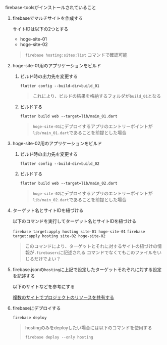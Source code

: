 firebase-toolsがインストールされていること

1. firebaseでマルチサイトを作成する

    サイトIDは以下の2つとする

    - hoge-site-01
    - hoge-site-02

    > `firebase hosting:sites:list`
    > コマンドで確認可能

2. hoge-site-01用のアプリケーションをビルド

    1. ビルド時の出力先を変更する

        `flutter config --build-dir=build_01`

        > これにより、ビルドの結果を格納するフォルダが`build_01`となる

    2. ビルドする

        `flutter build web --target=lib/main_01.dart`

        > `hoge-site-01`にデプロイするアプリのエントリーポイントが`lib/main_01.dart`であることを前提とした場合

3. hoge-site-02用のアプリケーションをビルド

    1. ビルド時の出力先を変更する

        `flutter config --build-dir=build_02`

    2. ビルドする

        `flutter build web --target=lib/main_02.dart`

        > `hoge-site-02`にデプロイするアプリのエントリーポイントが`lib/main_02.dart`であることを前提とした場合

4. ターゲット名とサイトIDを紐づける

    以下のコマンドを実行してターゲット名とサイトIDを紐づける

    `firebase target:apply hosting site-01 hoge-site-01`
    `firebase target:apply hosting site-02 hoge-site-02`

    > このコマンドにより、ターゲットとそれに対するサイトの紐づけの情報が`.firebaserc`に記述される
    > コマンドでなくてもこのファイルをいじるだけでよい？

5. firebase.jsonの`hosting`に上記で設定したターゲットそれぞれに対する設定を記述する

    以下のサイトなどを参考にする

    [複数のサイトでプロジェクトのリソースを共有する](https://firebase.google.com/docs/hosting/multisites?hl=ja)

6. firebaseにデプロイする

    `firebase deploy`

    > hostingのみをdeployしたい場合には以下のコマンドを使用する
    >
    > `firebase deploy --only hosting`
    